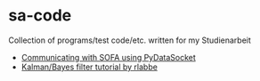 # sa-code
Collection of programs/test code/etc. written for my Studienarbeit

* [Communicating with SOFA using PyDataSocket](../comms-sofa)
* [Kalman/Bayes filter tutorial by rlabbe](../rlabbe)